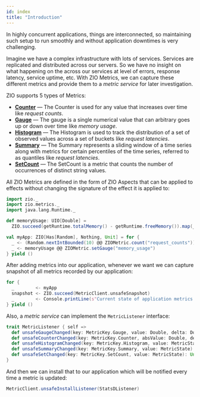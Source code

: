 ```yaml
---
id: index
title: "Introduction"
---
```


In highly concurrent applications, things are interconnected, so maintaining such setup to run smoothly and without application downtimes is very challenging. 

Imagine we have a complex infrastructure with lots of services. Services are replicated and distributed across our servers. So we have no insight on what happening on the across our services at level of errors, response latency, service uptime, etc. With ZIO Metrics, we can capture these different metrics and provide them to a _metric service_ for later investigation.

ZIO supports 5 types of Metrics:

* **[Counter](counter.md)** — The Counter is used for any value that increases over time like _request counts_.
* **[Gauge](gauge.md)** — The gauge is a single numerical value that can arbitrary goes up or down over time like _memory usage_.
* **[Histogram](histogram.md)** — The Histogram is used to track the distribution of a set of observed values across a set of buckets like _request latencies_.
* **[Summary](summary.md)** — The Summary represents a sliding window of a time series along with metrics for certain percentiles of the time series, referred to as quantiles like _request latencies_.
* **[SetCount](setcount.md)** — The SetCount is a metric that counts the number of occurrences of distinct string values.

All ZIO Metrics are defined in the form of ZIO Aspects that can be applied to effects without changing the signature of the effect it is applied to:

```scala mdoc:silent:nest
import zio._
import zio.metrics._
import java.lang.Runtime._

def memoryUsage: UIO[Double] = 
  ZIO.succeed(getRuntime.totalMemory() - getRuntime.freeMemory()).map(_ / (1024.0 * 1024.0))

val myApp: ZIO[Has[Random], Nothing, Unit] = for {
  _ <- (Random.nextIntBounded(10) @@ ZIOMetric.count("request_counts")).repeatUntil(_ == 7)
  _ <- memoryUsage @@ ZIOMetric.setGauge("memory_usage")
} yield ()
```

After adding metrics into our application, whenever we want we can capture snapshot of all metrics recorded by our application:

```scala mdoc:silent:nest
for {
  _        <- myApp 
  snapshot <- ZIO.succeed(MetricClient.unsafeSnapshot)
  _        <- Console.printLine(s"Current state of application metrics: $snapshot")
} yield ()
```

Also, a _metric service_ can implement the `MetricListener` interface:

```scala
trait MetricListener { self =>
  def unsafeGaugeChanged(key: MetricKey.Gauge, value: Double, delta: Double): Unit
  def unsafeCounterChanged(key: MetricKey.Counter, absValue: Double, delta: Double): Unit
  def unsafeHistogramChanged(key: MetricKey.Histogram, value: MetricState): Unit
  def unsafeSummaryChanged(key: MetricKey.Summary, value: MetricState): Unit
  def unsafeSetChanged(key: MetricKey.SetCount, value: MetricState): Unit
}
```

And then we can install that to our application which will be notified every time a metric is updated:

```scala
MetricClient.unsafeInstallListener(StatsDListener)
```
